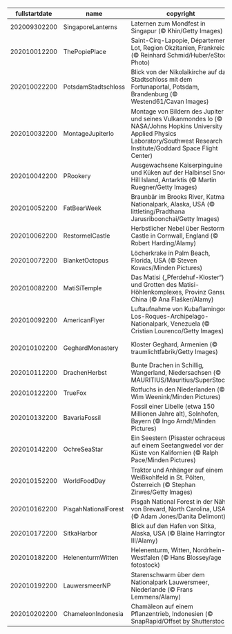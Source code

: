 |fullstartdate|name|copyright|title|image|
|--|--|--|--|--|
202009302200|SingaporeLanterns|Laternen zum Mondfest in Singapur (© Khin/Getty Images)|Lunare Laternen-Feierlichkeiten|![](/de-DE/2020/10/202009302200SingaporeLanterns.jpg)|
202010012200|ThePopiePlace|Saint-Cirq-Lapopie, Département Lot, Region Okzitanien, Frankreich (© Reinhard Schmid/Huber/eStock Photo)|Im grünen Tal des Lot|![](/de-DE/2020/10/202010012200ThePopiePlace.jpg)|
202010022200|PotsdamStadtschloss|Blick von der Nikolaikirche auf das Stadtschloss mit dem Fortunaportal, Potsdam, Brandenburg (© Westend61/Cavan Images)|Ein Tag zum Feiern|![](/de-DE/2020/10/202010022200PotsdamStadtschloss.jpg)|
202010032200|MontageJupiterIo|Montage von Bildern des Jupiter und seines Vulkanmondes Io (© NASA/Johns Hopkins University Applied Physics Laboratory/Southwest Research Institute/Goddard Space Flight Center)|Infraroter Jupiter, ausbrechender Io|![](/de-DE/2020/10/202010032200MontageJupiterIo.jpg)|
202010042200|PRookery|Ausgewachsene Kaiserpinguine und Küken auf der Halbinsel Snow Hill Island, Antarktis (© Martin Ruegner/Getty Images)|He, ihr zwei da vorne!|![](/de-DE/2020/10/202010042200PRookery.jpg)|
202010052200|FatBearWeek|Braunbär im Brooks River, Katmai-Nationalpark, Alaska, USA (© littleting/Pradthana Jarusriboonchai/Getty Images)|Warten auf den Lachs|![](/de-DE/2020/10/202010052200FatBearWeek.jpg)|
202010062200|RestormelCastle|Herbstlicher Nebel über Restormel Castle in Cornwall, England (© Robert Harding/Alamy)|Die runde Burg von Cornwall|![](/de-DE/2020/10/202010062200RestormelCastle.jpg)|
202010072200|BlanketOctopus|Löcherkrake in Palm Beach, Florida, USA (© Steven Kovacs/Minden Pictures)|Ein Regenbogen unter Wasser|![](/de-DE/2020/10/202010072200BlanketOctopus.jpg)|
202010082200|MatiSiTemple|Das Matisi („Pferdehuf-Kloster“) und Grotten des Matisi-Höhlenkomplexes, Provinz Gansu, China (© Ana Flašker/Alamy)|Höhlentempel im Qilian-Gebirge|![](/de-DE/2020/10/202010082200MatiSiTemple.jpg)|
202010092200|AmericanFlyer|Luftaufnahme von Kubaflamingos, Los-Roques-Archipelago-Nationalpark, Venezuela (© Cristian Lourenco/Getty Images)|Zeit zum Weiterziehen|![](/de-DE/2020/10/202010092200AmericanFlyer.jpg)|
202010102200|GeghardMonastery|Kloster Geghard, Armenien (© traumlichtfabrik/Getty Images)|UNESCO-Welterbe in Armenien|![](/de-DE/2020/10/202010102200GeghardMonastery.jpg)|
202010112200|DrachenHerbst|Bunte Drachen in Schillig, Wangerland, Niedersachsen (© MAURITIUS/Mauritius/SuperStock)|Hoch soll er steigen!|![](/de-DE/2020/10/202010112200DrachenHerbst.jpg)|
202010122200|TrueFox|Rotfuchs in den Niederlanden (© Wim Weenink/Minden Pictures)|Fuchs im Marschland|![](/de-DE/2020/10/202010122200TrueFox.jpg)|
202010132200|BavariaFossil|Fossil einer Libelle (etwa 150 Millionen Jahre alt), Solnhofen, Bayern (© Ingo Arndt/Minden Pictures)|Zeugnis der Erdgeschichte|![](/de-DE/2020/10/202010132200BavariaFossil.jpg)|
202010142200|OchreSeaStar|Ein Seestern (Pisaster ochraceus) auf einem Seetangwedel vor der Küste von Kalifornien (© Ralph Pace/Minden Pictures)|Fünf Arme und jede Menge Saugnäpfe|![](/de-DE/2020/10/202010142200OchreSeaStar.jpg)|
202010152200|WorldFoodDay|Traktor und Anhänger auf einem Weißkohlfeld in St. Pölten, Österreich (© Stephan Zirwes/Getty Images)|Erntezeit am Welternährungstag|![](/de-DE/2020/10/202010152200WorldFoodDay.jpg)|
202010162200|PisgahNationalForest|Pisgah National Forest in der Nähe von Brevard, North Carolina, USA (© Adam Jones/Danita Delimont)|Nebel über dem Wald|![](/de-DE/2020/10/202010162200PisgahNationalForest.jpg)|
202010172200|SitkaHarbor|Blick auf den Hafen von Sitka, Alaska, USA (© Blaine Harrington III/Alamy)|Sitka leuchtet am Alaska Day|![](/de-DE/2020/10/202010172200SitkaHarbor.jpg)|
202010182200|HelenenturmWitten|Helenenturm, Witten, Nordrhein-Westfalen (© Hans Blossey/age fotostock)|Aussichtsturm im Nebel|![](/de-DE/2020/10/202010182200HelenenturmWitten.jpg)|
202010192200|LauwersmeerNP|Starenschwarm über dem Nationalpark Lauwersmeer, Niederlande (© Frans Lemmens/Alamy)|Ein Star kommt selten allein|![](/de-DE/2020/10/202010192200LauwersmeerNP.jpg)|
202010202200|ChameleonIndonesia|Chamäleon auf einem Pflanzentrieb, Indonesien (© SnapRapid/Offset by Shutterstock)|Sieht dieses Chamäleon etwas verunsichert aus?|![](/de-DE/2020/10/202010202200ChameleonIndonesia.jpg)|
